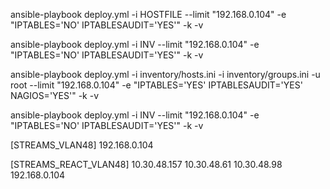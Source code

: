 ansible-playbook deploy.yml -i HOSTFILE  --limit "192.168.0.104" -e "IPTABLES='NO' IPTABLESAUDIT='YES'" -k -v

ansible-playbook deploy.yml -i INV  --limit "192.168.0.104" -e "IPTABLES='NO' IPTABLESAUDIT='YES'" -k -v

ansible-playbook deploy.yml -i inventory/hosts.ini -i inventory/groups.ini -u root --limit "192.168.0.104" -e "IPTABLES='YES' IPTABLESAUDIT='YES' NAGIOS='YES'" -k -v   

ansible-playbook deploy.yml -i INV  --limit "192.168.0.104" -e "IPTABLES='NO' IPTABLESAUDIT='YES'" -k -v



[STREAMS_VLAN48]
192.168.0.104

[STREAMS_REACT_VLAN48]
10.30.48.157
10.30.48.61
10.30.48.98
192.168.0.104